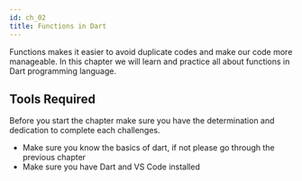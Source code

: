 ```yaml
---
id: ch_02
title: Functions in Dart
---
```


Functions makes it easier to avoid duplicate codes and make our code more manageable. In this chapter we will learn and practice all about functions in Dart programming language.

## Tools Required

Before you start the chapter make sure you have the determination and dedication to complete each challenges.

- Make sure you know the basics of dart, if not please go through the previous chapter
- Make sure you have Dart and VS Code installed

